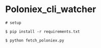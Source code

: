 # Poloniex_cli_watcher


    # setup
    
    $ pip install -r requirements.txt
    
    $ python fetch_poloniex.py
